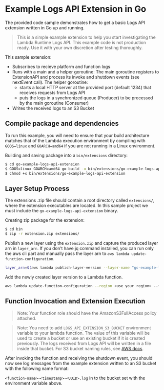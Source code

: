 # Example Logs API Extension in Go

The provided code sample demonstrates how to get a basic Logs API extension written in Go up and running.

> This is a simple example extension to help you start investigating the Lambda Runtime Logs API. This example code is not production ready. Use it with your own discretion after testing thoroughly.

This sample extension: 
* Subscribes to recieve platform and function logs
* Runs with a main and a helper goroutine: The main goroutine registers to ExtensionAPI and process its invoke and shutdown events (see nextEvent call). The helper goroutine:
    - starts a local HTTP server at the provided port (default 1234) that receives requests from Logs API
    - puts the logs in a synchronized queue (Producer) to be processed by the main goroutine (Consumer)
* Writes the received logs to an S3 Bucket

## Compile package and dependencies

To run this example, you will need to ensure that your build architecture matches that of the Lambda execution environment by compiling with `GOOS=linux` and `GOARCH=amd64` if you are not running in a Linux environment.

Building and saving package into a `bin/extensions` directory:
```bash
$ cd go-example-logs-api-extension
$ GOOS=linux GOARCH=amd64 go build -o bin/extensions/go-example-logs-api-extension main.go
$ chmod +x bin/extensions/go-example-logs-api-extension
```

## Layer Setup Process
The extensions .zip file should contain a root directory called `extensions/`, where the extension executables are located. In this sample project we must include the `go-example-logs-api-extension` binary.

Creating zip package for the extension:
```bash
$ cd bin
$ zip -r extension.zip extensions/
```

Publish a new layer using the `extension.zip` and capture the produced layer arn in `layer_arn`. If you don't have jq command installed, you can run only the aws cli part and manually pass the layer arn to `aws lambda update-function-configuration`.
```bash
layer_arn=$(aws lambda publish-layer-version --layer-name "go-example-logs-api-extension" --region "<use your region>" --zip-file  "fileb://extension.zip" | jq -r '.LayerVersionArn')
```

Add the newly created layer version to a Lambda function.
```bash
aws lambda update-function-configuration --region <use your region> --function-name <your function name> --layers $layer_arn
```

## Function Invocation and Extension Execution
> Note: Your function role should have the AmazonS3FullAccess policy attached.

> Note: You need to add `LOGS_API_EXTENSION_S3_BUCKET` environment variable to your lambda function. The value of this variable will be used to create a bucket or use an existing bucket if it is created previously. The logs received from Logs API will be written in a file inside that bucket. For S3 bucket naming rules, see [AWS docs](https://docs.aws.amazon.com/AmazonS3/latest/dev/BucketRestrictions.html).

After invoking the function and receiving the shutdown event, you should now see log messages from the example extension written to an S3 bucket with the following name format:

`<function-name>-<timestamp>-<UUID>.log` in to the bucket set with the environment variable above.